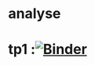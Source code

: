 # analyse


 # tp1 :[![Binder](https://mybinder.org/badge_logo.svg)](https://mybinder.org/v2/gh/ramla1/analyse/main?filepath=tp1-analyse.ipynb)
